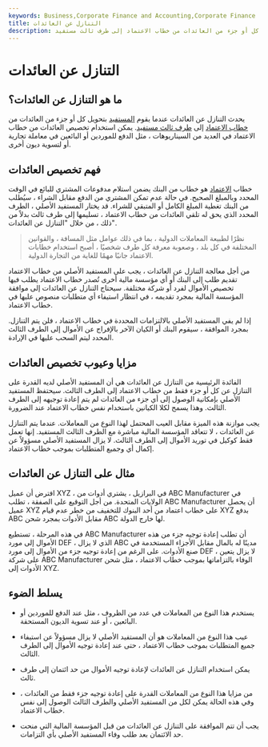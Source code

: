 ```yaml
---
keywords: Business,Corporate Finance and Accounting,Corporate Finance
title: التنازل عن العائدات
description: يحدث التنازل عن العائدات عندما يقوم المستفيد بتحويل كل أو جزء من العائدات من خطاب الاعتماد إلى طرف ثالث مستفيد.
---
```


# التنازل عن العائدات
## ما هو التنازل عن العائدات؟

يحدث التنازل عن العائدات عندما يقوم [المستفيد](/beneficiary) بتحويل كل أو جزء من العائدات من [خطاب الاعتماد](/letterofcredit) إلى [طرف ثالث مستفيد](/third-party-beneficiary). يمكن استخدام تخصيص العائدات من خطاب الاعتماد في العديد من السيناريوهات ، مثل الدفع للموردين أو البائعين في معاملة تجارية أو لتسوية ديون أخرى.

## فهم تخصيص العائدات

خطاب [الاعتماد](/letterofcredit) هو خطاب من البنك يضمن استلام مدفوعات المشتري للبائع في الوقت المحدد وبالمبلغ الصحيح. في حالة عدم تمكن المشتري من الدفع مقابل الشراء ، سيُطلب من البنك تغطية المبلغ الكامل أو المتبقي للشراء. قد يختار المستفيد الأصلي ، الطرف المحدد الذي يحق له تلقي العائدات من خطاب الاعتماد ، تسليمها إلى طرف ثالث بدلاً من ذلك ، من خلال "التنازل عن العائدات".

> نظرًا لطبيعة المعاملات الدولية ، بما في ذلك عوامل مثل المسافة ، والقوانين المختلفة في كل بلد ، وصعوبة معرفة كل طرف شخصيًا ، أصبح استخدام خطابات الاعتماد جانبًا مهمًا للغاية من التجارة الدولية.

>

من أجل معالجة التنازل عن العائدات ، يجب على المستفيد الأصلي من خطاب الاعتماد تقديم طلب إلى البنك أو أي مؤسسة مالية أخرى تُصدر خطاب الاعتماد يطلب فيها تخصيص الأموال لفرد أو شركة مختلفة. سيحتاج التنازل عن العائدات إلى موافقة المؤسسة المالية بمجرد تقديمه ، في انتظار استيفاء أي متطلبات منصوص عليها في خطاب الاعتماد.

إذا لم يفي المستفيد الأصلي بالالتزامات المحددة في خطاب الاعتماد ، فلن يتم التنازل. بمجرد الموافقة ، سيقوم البنك أو الكيان الآخر بالإفراج عن الأموال إلى الطرف الثالث المحدد ليتم السحب عليها في الإرادة.

## مزايا وعيوب تخصيص العائدات

الفائدة الرئيسية من التنازل عن العائدات هي أن المستفيد الأصلي لديه القدرة على التنازل عن كل أو جزء فقط من خطاب الاعتماد إلى الطرف الثالث. سيحتفظ المستفيد الأصلي بإمكانية الوصول إلى أي جزء من العائدات لم يتم إعادة توجيهه إلى الطرف الثالث. وهذا يسمح لكلا الكيانين باستخدام نفس خطاب الاعتماد عند الضرورة.

يجب موازنة هذه الميزة مقابل العيب المحتمل لهذا النوع من المعاملات. عندما يتم التنازل عن العائدات ، لا تتعاقد المؤسسة المالية مباشرة مع الطرف الثالث المستفيد. إنها تعمل فقط كوكيل في توريد الأموال إلى الطرف الثالث. لا يزال المستفيد الأصلي مسؤولاً عن إكمال أي وجميع المتطلبات بموجب خطاب الاعتماد.

## مثال على التنازل عن العائدات

افترض أن عميل XYZ ، في البرازيل ، يشتري أدوات من ABC Manufacturer في الولايات المتحدة. من أجل التوقيع على الصفقة ، تطلب ABC Manufacturer أن يحصل عميل XYZ على خطاب اعتماد من أحد البنوك للتخفيف من خطر عدم قيام XYZ بدفع ABC مقابل الأدوات بمجرد شحن ABC لها خارج الدولة.

في هذه المرحلة ، تستطيع ABC Manufacturer أن تطلب إعادة توجيه جزء من هذه الأموال إلى مورد DEF ، الذي لا يزال ABC مدينًا له بالمال مقابل الأجزاء المستخدمة في صنع الأدوات. على الرغم من إعادة توجيه جزء من الأموال إلى مورد DEF ، لا يزال يتعين على شركة ABC Manufacturer الوفاء بالتزاماتها بموجب خطاب الاعتماد ، مثل شحن الأدوات إلى XYZ.

## يسلط الضوء

- يستخدم هذا النوع من المعاملات في عدد من الظروف ، مثل عند الدفع للموردين أو البائعين ، أو عند تسوية الديون المستحقة.

- عيب هذا النوع من المعاملات هو أن المستفيد الأصلي لا يزال مسؤولاً عن استيفاء جميع المتطلبات بموجب خطاب الاعتماد ، حتى عند إعادة توجيه الأموال إلى الطرف الثالث.

- يمكن استخدام التنازل عن العائدات لإعادة توجيه الأموال من حد ائتمان إلى طرف ثالث.

- من مزايا هذا النوع من المعاملات القدرة على إعادة توجيه جزء فقط من العائدات ، وفي هذه الحالة يمكن لكل من المستفيد الأصلي والطرف الثالث الوصول إلى نفس خطاب الاعتماد.

- يجب أن تتم الموافقة على التنازل عن العائدات من قبل المؤسسة المالية التي منحت حد الائتمان بعد طلب وفاء المستفيد الأصلي بأي التزامات.

